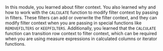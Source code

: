 In this module, you learned about filter context. You also learned why and how to work with the `CALCULATE` function to modify filter context by passing in filters. These filters can add or overwrite the filter context, and they can modify filter context when you are passing in special functions like `REMOVEFILTERS` or `KEEPFILTERS`. Additionally, you learned that the `CALCULATE` function can transition row context to filter context, which can be required when you are using measure expressions in calculated columns or iterator functions.
